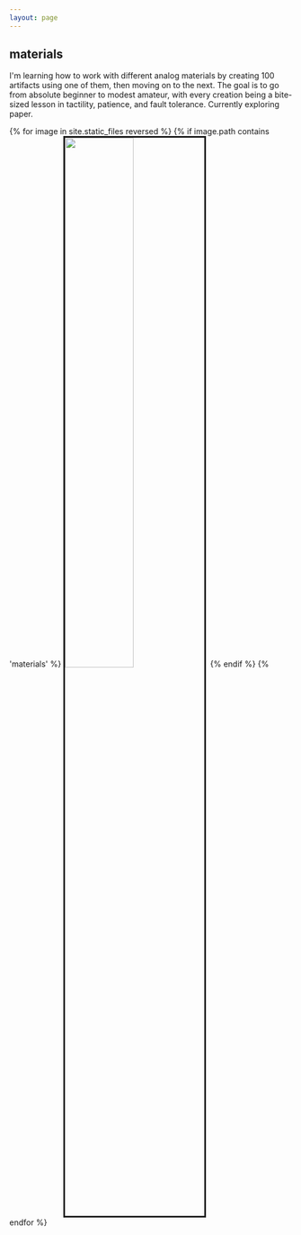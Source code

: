 ```yaml
---
layout: page
---
```


## materials

I'm learning how to work with different analog materials by creating 100
artifacts using one of them, then moving on to the next. The goal is to go
from absolute beginner to modest amateur, with every creation being a
bite-sized lesson in tactility, patience, and fault tolerance. Currently
exploring paper.

<div>
    {% for image in site.static_files reversed %} {% if image.path contains
    'materials' %}
    <img
      src="{{ site.baseurl }}{{ image.path }}"
      width="49.1%"
      style="border-style: solid"
    />&nbsp;
    {% endif %} {% endfor %}
  </div>
